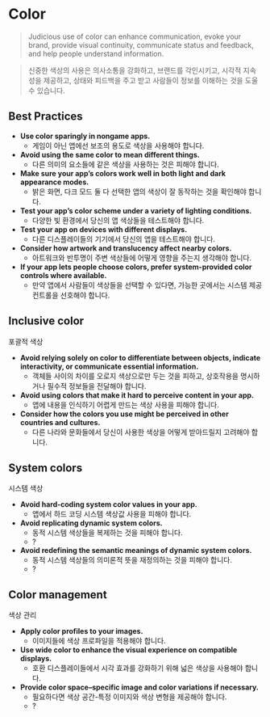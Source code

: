 # Color

> Judicious use of color can enhance communication, evoke your brand, provide visual continuity, communicate status and feedback, and help people understand information.

> 신중한 색상의 사용은 의사소통을 강화하고, 브랜드를 각인시키고, 시각적 지속성을 제공하고, 상태와 피드백을 주고 받고 사람들이 정보를 이해하는 것을 도울 수 있습니다.

## Best Practices

- **Use color sparingly in nongame apps.**
	- 게임이 아닌 앱에선 보조의 용도로 색상을 사용해야 합니다.
- **Avoid using the same color to mean different things.**
	- 다른 의미의 요소들에 같은 색상을 사용하는 것은 피해야 합니다.
- **Make sure your app’s colors work well in both light and dark appearance modes.**
	- 밝은 화면, 다크 모드 둘 다 선택한 앱의 색상이 잘 동작하는 것을 확인해야 합니다.
- **Test your app’s color scheme under a variety of lighting conditions.**
	- 다양한 빛 환경에서 당신의 앱 색상들을 테스트해야 합니다.
- **Test your app on devices with different displays.**
	- 다른 디스플레이들의 기기에서 당신의 앱을 테스트해야 합니다.
- **Consider how artwork and translucency affect nearby colors.**
	- 아트워크와 반투명이 주변 색상들에 어떻게 영향을 주는지 생각해야 합니다.
- **If your app lets people choose colors, prefer system-provided color controls where available.**
	- 만약 앱에서 사람들이 색상들을 선택할 수 있다면, 가능한 곳에서는 시스템 제공 컨트롤을 선호해야 합니다.

## Inclusive color
포괄적 색상

- **Avoid relying solely on color to differentiate between objects, indicate interactivity, or communicate essential information.**
	- 객체들 사이의 차이를 오로지 색상으로만 두는 것을 피하고, 상호작용을 명시하거나 필수적 정보들을 전달해야 합니다.
- **Avoid using colors that make it hard to perceive content in your app.**
	- 앱에 내용을 인식하기 어렵게 만드는 색상 사용을 피해야 합니다.
- **Consider how the colors you use might be perceived in other countries and cultures.**
	- 다른 나라와 문화들에서 당신이 사용한 색상을 어떻게 받아드릴지 고려해야 합니다.

## System colors
시스템 색상

- **Avoid hard-coding system color values in your app.**
	- 앱에서 하드 코딩 시스템 색상값 사용을 피해야 합니다.
- **Avoid replicating dynamic system colors.**
	- 동적 시스템 색상들을 복제하는 것을 피해야 합니다.
	- ?
- **Avoid redefining the semantic meanings of dynamic system colors.**
	- 동적 시스템 색상들의 의미론적 뜻을 재정의하는 것을 피해야 합니다.
	- ?

## Color management
색상 관리

- **Apply color profiles to your images.**
	- 이미지들에 색상 프로파일을 적용해야 합니다.
- **Use wide color to enhance the visual experience on compatible displays.**
	- 호환 디스플레이들에서 시각 효과를 강화하기 위해 넓은 색상을 사용해야 합니다.
- **Provide color space–specific image and color variations if necessary.**
	- 필요하다면 색상 공간-특정 이미지와 색상 변형을 제공해야 합니다.
	- ?
